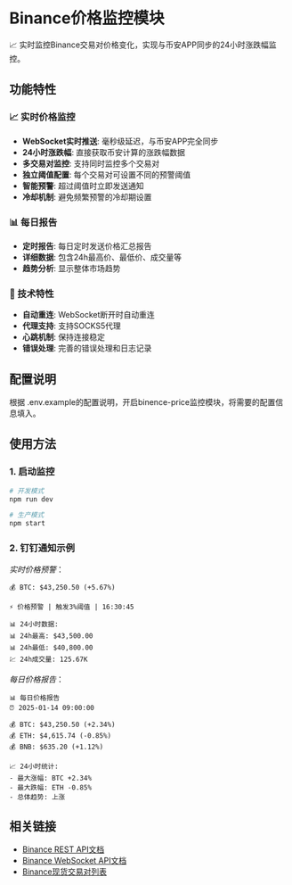 # Binance价格监控模块

📈 实时监控Binance交易对价格变化，实现与币安APP同步的24小时涨跌幅监控。

## 功能特性

### 📈 实时价格监控
- **WebSocket实时推送**: 毫秒级延迟，与币安APP完全同步
- **24小时涨跌幅**: 直接获取币安计算的涨跌幅数据
- **多交易对监控**: 支持同时监控多个交易对
- **独立阈值配置**: 每个交易对可设置不同的预警阈值
- **智能预警**: 超过阈值时立即发送通知
- **冷却机制**: 避免频繁预警的冷却期设置

### 📊 每日报告
- **定时报告**: 每日定时发送价格汇总报告
- **详细数据**: 包含24h最高价、最低价、成交量等
- **趋势分析**: 显示整体市场趋势

### 🔧 技术特性
- **自动重连**: WebSocket断开时自动重连
- **代理支持**: 支持SOCKS5代理
- **心跳机制**: 保持连接稳定
- **错误处理**: 完善的错误处理和日志记录

## 配置说明

根据 .env.example的配置说明，开启binence-price监控模块，将需要的配置信息填入。


## 使用方法

### 1. 启动监控
```bash
# 开发模式
npm run dev

# 生产模式
npm start
```

### 2. 钉钉通知示例

*实时价格预警*：
```
💰 BTC: $43,250.50 (+5.67%)

⚡ 价格预警 | 触发3%阈值 | 16:30:45

📊 24小时数据:
📊 24h最高: $43,500.00
📊 24h最低: $40,800.00
💹 24h成交量: 125.67K
```

*每日价格报告*：
```
📊 每日价格报告
⏰ 2025-01-14 09:00:00

💰 BTC: $43,250.50 (+2.34%)
💰 ETH: $4,615.74 (-0.85%)
💰 BNB: $635.20 (+1.12%)

📈 24小时统计:
- 最大涨幅: BTC +2.34%
- 最大跌幅: ETH -0.85%
- 总体趋势: 上涨
```

## 相关链接

- [Binance REST API文档](https://binance-docs.github.io/apidocs/spot/en/)
- [Binance WebSocket API文档](https://binance-docs.github.io/apidocs/spot/en/#websocket-market-streams)
- [Binance现货交易对列表](https://api.binance.com/api/v3/exchangeInfo)
